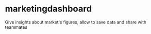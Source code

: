 marketingdashboard
==================

Give insights about market's figures, allow to save data and share with teammates
